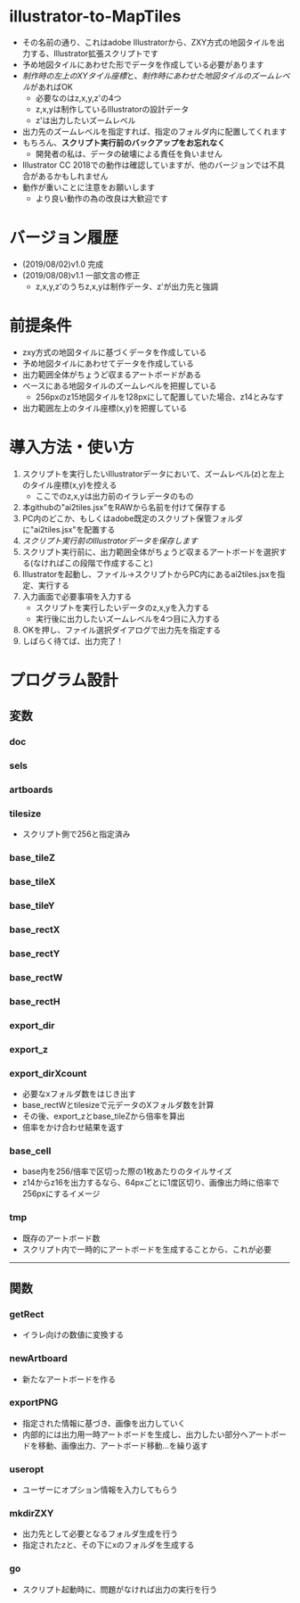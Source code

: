 # illustrator-to-MapTiles
- その名前の通り、これはadobe Illustratorから、ZXY方式の地図タイルを出力する、Illustrator拡張スクリプトです
- 予め地図タイルにあわせた形でデータを作成している必要があります
- *制作時の左上のXYタイル座標*と、*制作時にあわせた地図タイルのズームレベル*があればOK
    - 必要なのはz,x,y,z'の4つ
    - z,x,yは制作しているIllustratorの設計データ
    - z'は出力したいズームレベル
- 出力先のズームレベルを指定すれば、指定のフォルダ内に配置してくれます
- もちろん、**スクリプト実行前のバックアップをお忘れなく**
    - 開発者の私は、データの破壊による責任を負いません
- Illustrator CC 2018での動作は確認していますが、他のバージョンでは不具合があるかもしれません
- 動作が重いことに注意をお願いします
    - より良い動作の為の改良は大歓迎です

# バージョン履歴
- (2019/08/02)v1.0 完成
- (2019/08/08)v1.1 一部文言の修正
    - z,x,y,z'のうちz,x,yは制作データ、z'が出力先と強調

# 前提条件
- zxy方式の地図タイルに基づくデータを作成している
- 予め地図タイルにあわせてデータを作成している
- 出力範囲全体がちょうど収まるアートボードがある
- ベースにある地図タイルのズームレベルを把握している
    - 256pxのz15地図タイルを128pxにして配置していた場合、z14とみなす
- 出力範囲左上のタイル座標(x,y)を把握している

# 導入方法・使い方
1. スクリプトを実行したいIllustratorデータにおいて、ズームレベル(z)と左上のタイル座標(x,y)を控える
    - ここでのz,x,yは出力前のイラレデータのもの
1. 本githubの"ai2tiles.jsx"をRAWから名前を付けて保存する
1. PC内のどこか、もしくはadobe既定のスクリプト保管フォルダに"ai2tiles.jsx"を配置する
1. *スクリプト実行前のIllustratorデータを保存します*
1. スクリプト実行前に、出力範囲全体がちょうど収まるアートボードを選択する(なければこの段階で作成すること)
1. Illustratorを起動し、ファイル->スクリプトからPC内にあるai2tiles.jsxを指定、実行する
1. 入力画面で必要事項を入力する
    - スクリプトを実行したいデータのz,x,yを入力する
    - 実行後に出力したいズームレベルを4つ目に入力する
1. OKを押し、ファイル選択ダイアログで出力先を指定する
1. しばらく待てば、出力完了！

<!-- 
# 外部設計
1. ユーザーがIllustratorからこのスクリプトを呼び出す
2. (step1)まずアクティブなアートボード(出力元)についてダイアログで尋ねる
    - 出力元アートボードが設計しているzレベル
        - 例えば、アートボードがz14のタイルに基づいて作成されていれば、14
    - 左上のx座標
    - 左上のy座標
        - アートボードの左上のタイル座標を尋ねる
3. (step2)次に出力先のフォルダとzレベルを尋ねる
    - 出力先のPC内フォルダ
    - 出力タイルのzレベル
        - 例えばアートボードをz17タイルで出力したいなら、17
4. フォルダ生成＆画像出力が完了したら、ダイアログ表示
    - 「success!」 -->

# プログラム設計
## 変数
### doc
### sels
### artboards
### tilesize
- スクリプト側で256と指定済み
### base_tileZ
### base_tileX
### base_tileY
### base_rectX
### base_rectY
### base_rectW
### base_rectH
### export_dir
### export_z
### export_dirXcount
- 必要なxフォルダ数をはじき出す
- base_rectWとtilesizeで元データのXフォルダ数を計算
- その後、export_zとbase_tileZから倍率を算出
- 倍率をかけ合わせ結果を返す
### base_cell
- base内を256/倍率で区切った際の1枚あたりのタイルサイズ
- z14からz16を出力するなら、64pxごとに1度区切り、画像出力時に倍率で256pxにするイメージ
### tmp
- 既存のアートボード数
- スクリプト内で一時的にアートボードを生成することから、これが必要

---------------------------------------------

## 関数
### getRect
- イラレ向けの数値に変換する
### newArtboard
- 新たなアートボードを作る
### exportPNG
- 指定された情報に基づき、画像を出力していく
- 内部的には出力用一時アートボードを生成し、出力したい部分へアートボードを移動、画像出力、アートボード移動...を繰り返す
### useropt
- ユーザーにオプション情報を入力してもらう
### mkdirZXY
- 出力先として必要となるフォルダ生成を行う
- 指定されたzと、その下にxのフォルダを生成する
### go
- スクリプト起動時に、問題がなければ出力の実行を行う
